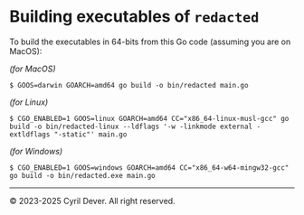 # Building executables of `redacted`

To build the executables in 64-bits from this Go code (assuming you are on MacOS):

_(for MacOS)_
```console
$ GOOS=darwin GOARCH=amd64 go build -o bin/redacted main.go
```

_(for Linux)_
```console
$ CGO_ENABLED=1 GOOS=linux GOARCH=amd64 CC="x86_64-linux-musl-gcc" go build -o bin/redacted-linux --ldflags '-w -linkmode external -extldflags "-static"' main.go
```

_(for Windows)_
```console
$ CGO_ENABLED=1 GOOS=windows GOARCH=amd64 CC="x86_64-w64-mingw32-gcc" go build -o bin/redacted.exe main.go
```


<hr />
&copy; 2023-2025 Cyril Dever. All right reserved.